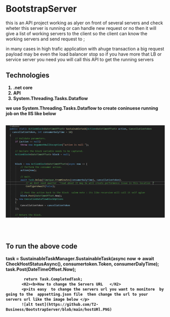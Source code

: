 # BootstrapServer

this is an API project working as alyer on front of several  servers and check wheter this server is running or can handle new request or no  then it will give a list of working 
servers to the client  so the client can know the working servers and send request to ; 



in many cases in high trafic application with ahuge transaction a big request payload  may be even the load balancer stop 
so if you have more that LB or service server you need you will call this API to get the running servers


<H2><b>Technologies  </H2>
  <ol>
    <li>.net core </li>
    <li> API</li>
    <li>System.Threading.Tasks.Dataflow</li>
    </ol>
  we use System.Threading.Tasks.Dataflow to create coninuese running job on the IIS  like below  
  
  <code>
  
  ![alt text](https://github.com/T2-Business/BootstrapServer/blob/main/TBL.PNG)

   
  </code>
  
  <H2><b> To run the above code   </H2>
   task = SustainableTaskManager.SustainableTask(async now => await CheckHostStatusAsync(), consumertoken.Token, consumerDalyTime);
            task.Post(DateTimeOffset.Now);

            return Task.CompletedTask;
           <H2><b>How to change the Servers URL   </H2>
           <p>its easy  to change the servers url you want to monitore  by going to the  appsetting.json file  then change the url to your servers url like the image below </p>
           ![alt text](https://github.com/T2-Business/BootstrapServer/blob/main/hostURl.PNG)
            
